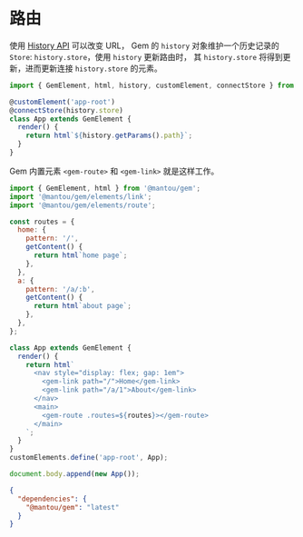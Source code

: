 # 路由

使用 [History API](https://developer.mozilla.org/en-US/docs/Web/API/History) 可以改变 URL，
Gem 的 `history` 对象维护一个历史记录的 `Store`: `history.store`，使用 `history` 更新路由时，
其 `history.store` 将得到更新，进而更新连接 `history.store` 的元素。

```js
import { GemElement, html, history, customElement, connectStore } from '@mantou/gem';

@customElement('app-root')
@connectStore(history.store)
class App extends GemElement {
  render() {
    return html`${history.getParams().path}`;
  }
}
```

Gem 内置元素 `<gem-route>` 和 `<gem-link>` 就是这样工作。

<gbp-sandpack>

```js index.js
import { GemElement, html } from '@mantou/gem';
import '@mantou/gem/elements/link';
import '@mantou/gem/elements/route';

const routes = {
  home: {
    pattern: '/',
    getContent() {
      return html`home page`;
    },
  },
  a: {
    pattern: '/a/:b',
    getContent() {
      return html`about page`;
    },
  },
};

class App extends GemElement {
  render() {
    return html`
      <nav style="display: flex; gap: 1em">
        <gem-link path="/">Home</gem-link>
        <gem-link path="/a/1">About</gem-link>
      </nav>
      <main>
        <gem-route .routes=${routes}></gem-route>
      </main>
    `;
  }
}
customElements.define('app-root', App);

document.body.append(new App());
```

```json package.json hidden
{
  "dependencies": {
    "@mantou/gem": "latest"
  }
}
```

</gbp-sandpack>
